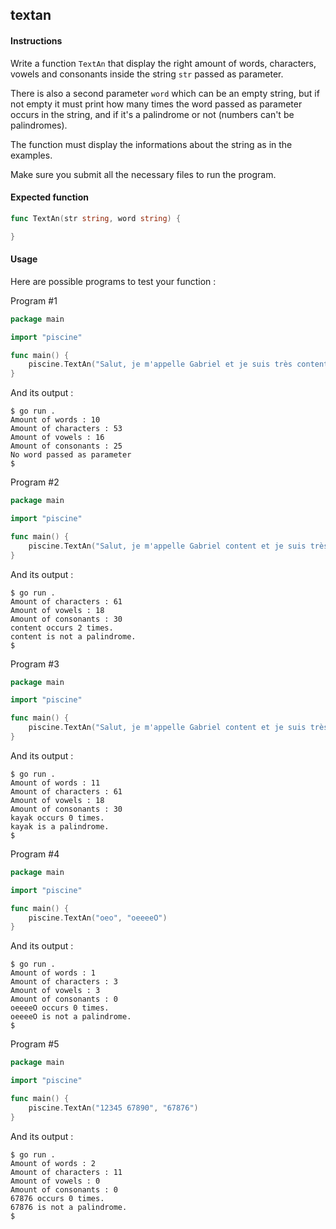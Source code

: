 ## textan

#### Instructions

Write a function `TextAn` that display the right amount of words, characters, vowels and consonants inside the string `str` passed as parameter.

There is also a second parameter `word` which can be an empty string, but if not empty it must print how many times the word passed as parameter occurs in the string, and if it's a palindrome or not (numbers can't be palindromes).

The function must display the informations about the string as in the examples.

Make sure you submit all the necessary files to run the program.

#### Expected function

```go
func TextAn(str string, word string) {

}
```

#### Usage

Here are possible programs to test your function :

Program #1

```go
package main

import "piscine"

func main() {
	piscine.TextAn("Salut, je m'appelle Gabriel et je suis très content !", "")
}
```

And its output :

```console
$ go run .
Amount of words : 10
Amount of characters : 53
Amount of vowels : 16
Amount of consonants : 25
No word passed as parameter
$
```

Program #2

```go
package main

import "piscine"

func main() {
	piscine.TextAn("Salut, je m'appelle Gabriel content et je suis très content !", "content")
}
```

And its output :

```console
$ go run .
Amount of characters : 61
Amount of vowels : 18
Amount of consonants : 30
content occurs 2 times.
content is not a palindrome.
$
```

Program #3

```go
package main

import "piscine"

func main() {
	piscine.TextAn("Salut, je m'appelle Gabriel content et je suis très content !", "kayak")
}
```

And its output :

```console
$ go run .
Amount of words : 11
Amount of characters : 61
Amount of vowels : 18
Amount of consonants : 30
kayak occurs 0 times.
kayak is a palindrome.
$
```

Program #4

```go
package main

import "piscine"

func main() {
	piscine.TextAn("oeo", "oeeeeO")
}
```

And its output :

```console
$ go run .
Amount of words : 1
Amount of characters : 3
Amount of vowels : 3
Amount of consonants : 0
oeeeeO occurs 0 times.
oeeeeO is not a palindrome.
$
```

Program #5

```go
package main

import "piscine"

func main() {
	piscine.TextAn("12345 67890", "67876")
}
```

And its output :

```console
$ go run .
Amount of words : 2
Amount of characters : 11
Amount of vowels : 0
Amount of consonants : 0
67876 occurs 0 times.
67876 is not a palindrome.
$
```

